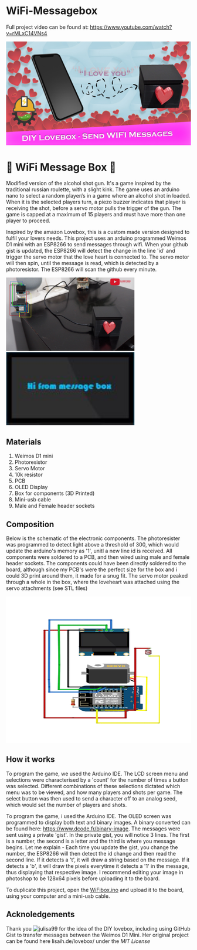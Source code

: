 # WiFi-Messagebox

Full project video can be found at: https://www.youtube.com/watch?v=rMLxC14VNs4

![WiFi Message Box](https://github.com/EngineeringDads/WiFi-Messagebox/blob/main/Thumbnail.jpg?raw=true")

# :love_letter: WiFi Message Box :love_letter:

Modified version of the alcohol shot gun. It's a game inspired by the traditional russian roulette, with a slight kink. The game uses an arduino nano to select a random player/s in a game where an alcohol shot in loaded. When it is the selected players turn, a piezo buzzer indicates that player is receiving the shot, before a servo motor pulls the trigger of the gun. The game is capped at a maximum of 15 players and must have more than one player to proceed.

Inspired by the amazon Lovebox, this is a custom made version designed to fulfil your lovers needs. This project uses an arduino programmed Weimos D1 mini with an ESP8266 to send messages through wifi. When your github gist is updated, the ESP8266 will detect the change in the line 'id' and trigger the servo motor that the love heart is connected to. The servo motor will then spin, until the message is read, which is detected by a photoresistor. The ESP8266 will scan the github every minute.

<img src="https://raw.githubusercontent.com/EngineeringDads/WiFi-Messagebox/main/Lovebox%20video_Moment.jpg" width="350" height="200"> <img src="https://raw.githubusercontent.com/EngineeringDads/WiFi-Messagebox/main/Hi.JPG" width="350" height="200">

## Materials

1. Weimos D1 mini
2. Photoresistor
3. Servo Motor
4. 10k resistor
5. PCB
6. OLED Display
7. Box for components (3D Printed)
8. Mini-usb cable
9. Male and Female header sockets

## Composition

Below is the schematic of the electronic components. The photoresister was programmed to detect light above a threshold of 300, which would update the arduino's memory as '1', unitl a new line id is received. All components were soldered to a PCB, and then wired using male and female header sockets. The components could have been directly soldered to the board, although since my PCB's were the perfect size for the box and i could 3D print around them, it made for a snug fit. The servo motor peaked through a whole in the box, where the loveheart was attached using the servo attachments (see STL files)

<img src="https://raw.githubusercontent.com/EngineeringDads/WiFi-Messagebox/main/Circuit.png" width="700" height="400">

## How it works

To program the game, we used the Arduino IDE. The LCD screen menu and selections were characterised by a 'count' for the number of times a button was selected. Different combinations of these selections dictated which menu was to be viewed, and how many players and shots per game. The select button was then used to send a character off to an analog seed, which would set the number of players and shots.

To program the game, i used the Arduino IDE. The OLED screen was programmed to display both text and binary images. A binary converted can be found here: https://www.dcode.fr/binary-image. The messages were sent using a private 'gist'. In the private gist, you will notice 3 lines. The first is a number, the second is a letter and the third is where you message begins. Let me explain - Each time you update the gist, you change the number, the ESP8266 will then detect the id change and then read the second line. If it detects a 't', it will draw a string based on the message. If it detects a 'b', it will draw the pixels everytime it detects a '1' in the message, thus displaying that respective image. I recommend editing your image in photoshop to be 128x64 pixels before uploading it to the board.

To duplicate this project, open the [WiFibox.ino](https://github.com/EngineeringDads/WiFi-Messagebox/blob/main/Code/WiFiBox.ino "WiFibox.ino") and upload it to the board, using your computer and a mini-usb cable.

## Acknoledgements

Thank you ![julisa99](https://github.com/julisa99) for the idea of the DIY lovebox, including using GitHub Gist to transfer messages between the Weimos D1 Mini. Her original project can be found here lisaih.de/lovebox/ under the _MIT License_
